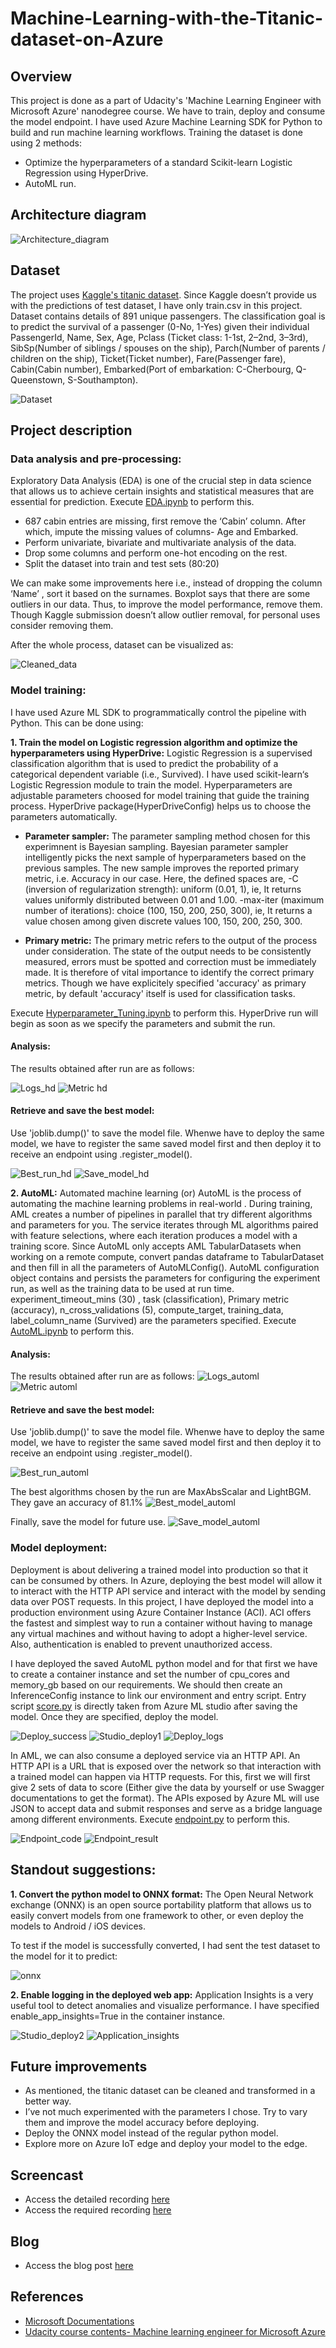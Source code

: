 # Machine-Learning-with-the-Titanic-dataset-on-Azure
## Overview
This project is done as a part of Udacity's 'Machine Learning Engineer with Microsoft Azure' nanodegree course. We have to train, deploy and consume the model endpoint. I have used Azure Machine Learning SDK for Python to build and run machine learning workflows. Training the dataset is done using 2 methods: 
- Optimize the hyperparameters of a standard Scikit-learn Logistic Regression using HyperDrive. 
- AutoML run. 

## Architecture diagram
![Architecture_diagram](Images/Architecture_diagram.png)

## Dataset
The project uses [Kaggle's titanic dataset](https://www.kaggle.com/c/titanic/data). 
Since Kaggle doesn’t provide us with the predictions of test dataset, I have only train.csv in this project. Dataset contains details of 891 unique passengers. The classification goal is to predict the survival of a passenger (0-No, 1-Yes) given their individual PassengerId, Name, Sex, Age, Pclass (Ticket class: 1-1st, 2–2nd, 3–3rd), SibSp(Number of siblings / spouses on the ship), Parch(Number of parents / children on the ship), Ticket(Ticket number), Fare(Passenger fare), Cabin(Cabin number), Embarked(Port of embarkation: C-Cherbourg, Q-Queenstown, S-Southampton).

![Dataset](Images/Dataset.png)

## Project description
### Data analysis and pre-processing:
Exploratory Data Analysis (EDA) is one of the crucial step in data science that allows us to achieve certain insights and statistical measures that are essential for prediction. Execute [EDA.ipynb](Files/EDA.ipynb) to perform this. 
- 687 cabin entries are missing, first remove the ‘Cabin’ column. After which, impute the missing values of columns- Age and Embarked.
- Perform univariate, bivariate and multivariate analysis of the data.
- Drop some columns and perform one-hot encoding on the rest. 
- Split the dataset into train and test sets (80:20)

We can make some improvements here i.e., instead of dropping the column ‘Name’ , sort it based on the surnames. Boxplot says that there are some outliers in our data. Thus, to improve the model performance, remove them. Though Kaggle submission doesn’t allow outlier removal, for personal uses consider removing them. 

After the whole process, dataset can be visualized as:

![Cleaned_data](Images/Cleaned_data.png)

###  Model training:
I have used Azure ML SDK to programmatically control the pipeline with Python. This can be done using:

**1.  Train the model on Logistic regression algorithm and optimize the hyperparameters using HyperDrive:** Logistic Regression is a supervised classification algorithm that is used to predict the probability of a categorical dependent variable (i.e., Survived). I have used scikit-learn‘s Logistic Regression module to train the model. Hyperparameters are adjustable parameters choosed for model training that guide the training process. HyperDrive package(HyperDriveConfig) helps us to choose the parameters automatically. 

- **Parameter sampler:** The parameter sampling method chosen for this experimnent is Bayesian sampling. Bayesian parameter sampler intelligently picks the next sample of hyperparameters based on the previous samples. The new sample improves the reported primary metric, i.e. Accuracy in our case. Here, the defined spaces are, -C (inversion of regularization strength): uniform (0.01, 1), ie, It returns values uniformly distributed between 0.01 and 1.00. -max-iter (maximum number of iterations): choice (100, 150, 200, 250, 300), ie, It returns a value chosen among given discrete values 100, 150, 200, 250, 300.

- **Primary metric:** The primary metric refers to the output of the process under consideration. The state of the output needs to be consistently measured, errors must be spotted and correction must be immediately made. It is therefore of vital importance to identify the correct primary metrics. Though we have explicitely specified 'accuracy' as primary metric, by default 'accuracy' itself is used for classification tasks.

Execute [Hyperparameter_Tuning.ipynb](Files/Hyperparameter_Tuning.ipynb) to perform this. HyperDrive run will begin as soon as we specify the parameters and submit the run.

#### Analysis:
The results obtained after run are as follows:

![Logs_hd](Images/Logs_hd.png)
![Metric hd](Images/Metric_hd.png)

#### Retrieve and save the best model:
Use 'joblib.dump()' to save the model file. Whenwe have to deploy the same model, we have to register the same saved model first and then deploy it to receive an endpoint using .register_model().

![Best_run_hd](Images/Best_run_hd.png)
![Save_model_hd](Images/Save_model_hd.png)

**2. AutoML:** Automated machine learning (or) AutoML is the process of automating the machine learning problems in real-world . During training, AML creates a number of pipelines in parallel that try different algorithms and parameters for you. The service iterates through ML algorithms paired with feature selections, where each iteration produces a model with a training score. Since AutoML only accepts AML TabularDatasets when working on a remote compute, convert pandas dataframe to TabularDataset and then fill in all the parameters of AutoMLConfig(). AutoML configuration object contains and persists the parameters for configuring the experiment run, as well as the training data to be used at run time. experiment_timeout_mins (30) , task (classification), Primary metric (accuracy), n_cross_validations (5), compute_target, training_data, label_column_name (Survived) are the parameters specified. Execute [AutoML.ipynb](Files/AutoML.ipynb) to perform this.

#### Analysis:
The results obtained after run are as follows:
![Logs_automl](Images/Logs_automl.png)
![Metric automl](Images/Metric_automl.png)

#### Retrieve and save the best model:
Use 'joblib.dump()' to save the model file. Whenwe have to deploy the same model, we have to register the same saved model first and then deploy it to receive an endpoint using .register_model().

![Best_run_automl](Images/Best_run_automl.png)

The best algorithms chosen by the run are MaxAbsScalar and LightBGM. They gave an accuracy of 81.1%
![Best_model_automl](Images/Best_model_automl.png)

Finally, save the model for future use. 
![Save_model_automl](Images/Save_model_automl.png)

### Model deployment:
Deployment is about delivering a trained model into production so that it can be consumed by others. In Azure, deploying the best model will allow it to interact with the HTTP API service and interact with the model by sending data over POST requests. In this project, I have deployed the model into a production environment using Azure Container Instance (ACI). ACI offers the fastest and simplest way to run a container without having to manage any virtual machines and without having to adopt a higher-level service. Also, authentication is enabled to prevent unauthorized access.

I have deployed the saved AutoML python model and for that first we have to create a container instance and set the number of cpu_cores and memory_gb based on our requirements. We should then create an InferenceConfig instance to link our environment and entry script. Entry script [score.py]() is directly taken from Azure ML studio after saving the model. Once they are specified, deploy the model. 

![Deploy_success](Images/Deploy_success.png)
![Studio_deploy1](Images/Studio_deploy1.png)
![Deploy_logs](Images/Deploy_logs.png)

In AML, we can also consume a deployed service via an HTTP API. An HTTP API is a URL that is exposed over the network so that interaction with a trained model can happen via HTTP requests. For this, first we will first give 2 sets of data to score (Either give the data by yourself or use Swagger documentations to get the format). The APIs exposed by Azure ML will use JSON to accept data and submit responses and serve as a bridge language among different environments. Execute [endpoint.py](Files/endpoint.py) to perform this.

![Endpoint_code](Images/Endpoint_code.png)
![Endpoint_result](Images/Endpoint_result.png)

## Standout suggestions: 
**1. Convert the python model to ONNX format:** The Open Neural Network exchange (ONNX) is an open source portability platform that allows us to easily convert models from one framework to other, or even deploy the models to Android / iOS devices.

To test if the model is successfully converted, I had sent the test dataset to the model for it to predict:

![onnx](Images/onnx.png)

**2. Enable logging in the deployed web app:** Application Insights is a very useful tool to detect anomalies and visualize performance. I have specified enable_app_insights=True in the container instance. 

![Studio_deploy2](Images/Studio_deploy2.png)
![Application_insights](Images/Application_insights.png)

## Future improvements
- As mentioned, the titanic dataset can be cleaned and transformed in a better way.
- I’ve not much experimented with the parameters I chose. Try to vary them and improve the model accuracy before deploying.
- Deploy the ONNX model instead of the regular python model.
- Explore more on Azure IoT edge and deploy your model to the edge.

## Screencast
- Access the detailed recording [here](https://drive.google.com/file/d/1Rk0RDdDzcnGk56rUKuPeuEfNJ_WDdY2t/view?usp=sharing)
- Access the required recording [here](https://drive.google.com/file/d/1asPRldycOlrf0gxkn9XCQtpduxic1ps5/view?usp=sharing)

## Blog
- Access the blog post [here](https://parvatijay2901.medium.com/machine-learning-with-titanic-dataset-on-azure-117dc9073976)

## References
- [Microsoft Documentations](https://docs.microsoft.com/en-us/documentation/)
- [Udacity course contents- Machine learning engineer for Microsoft Azure](https://www.udacity.com/course/machine-learning-engineer-for-microsoft-azure-nanodegree--nd00333)
